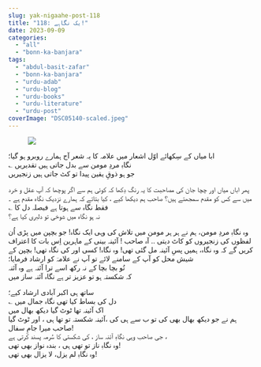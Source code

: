 ```yaml
---
slug: yak-nigaahe-post-118
title: "118: یک نگاہے!"
date: 2023-09-09
categories: 
  - "all"
  - "bonn-ka-banjara"
tags: 
  - "abdul-basit-zafar"
  - "bonn-ka-banjara"
  - "urdu-adab"
  - "urdu-blog"
  - "urdu-books"
  - "urdu-literature"
  - "urdu-post"
coverImage: "DSC05140-scaled.jpeg"
---
```


<figure>

![](images/DSC05140-300x216.jpeg)

</figure>

ابا میاں کے سِکھائے اوّل اشعار میں علامہ کا یہ شعر آج ہمارے روبرو ہو گیا؛  
؎ نگاہِ مردِ مومن سے بدل جاتی ہیں تقدیریں  
جو ہو ذوقِ یقین پیدا تو کٹ جاتی ہیں زنجیریں

پھر اباں میاں اور چچا جان کی مصاحبت کا یہ رنگ دِکھا کہ کوئی ہم سے اگر پوچھا کہ آپ عقل و خرد میں سے کس کو مقدم سمجھتے ہیں؟ صاحب ہم دیکھا کیے ، کیا بتاتے کہ ہمارے نزدیک نگاہ مقدم ہے ۔  
؎ فقط نگاہ سے ہوتا ہے فیصلہ دل کا  
نہ ہو نگاہ میں شوخی تو دلبری کیا ہے؟

وہ نگاہِ مردِ مومن، ہم نے ہر ہر مومن میں تلاش کی وہی ایک نگاہ! جو بچپن میں پڑی اُن لفظوں کی زنجیروں کو کاٹ دیتی .. آہ صاحب ! آئینہ بینی کے ماہرین اِس بات کا اعتراف کریں گے کہ وہ نگاہ، ہمیں پسِ آئینہ مل گئی تھی! وہ نگاہ! کسی اور کی نگاہ تھی! بچپن کے شیش محل کو آپ کے سامنے لائے تو آپ نے علامہؔ کو ارشاد فرمایا؛  
تُو بچا بچا کے نہ رکھ اسے ترا آئنہ ہے وہ آئنہ  
کہ شکستہ ہو تو عزیز تر ہے نگاہ آئنہ ساز میں

ساتھ ہی اکبر آبادی ارشاد کیے؛  
؎ دل کی بساط کیا تھی نگاہ جمال میں  
اک آئینہ تھا ٹوٹ گیا دیکھ بھال میں  
ہم نے جو دیکھ بھال بھی کی تو ب سے ہی کی ،آئینہ شکستہ تو تھا ہی ، اور ٹوٹ گیا صاحب میرا جامِ سفال!  
جی صاحب وہی نگاہِ آئنہ ساز ، کی شکستی کا سُرمہ پسند کرتی ہے ،  
وہ نگاہِ ناز تو تھی ہی ، بندہ نواز بھی تھی!  
وہ نگاہِ لم یزل، لا یزال بھی تھی!

